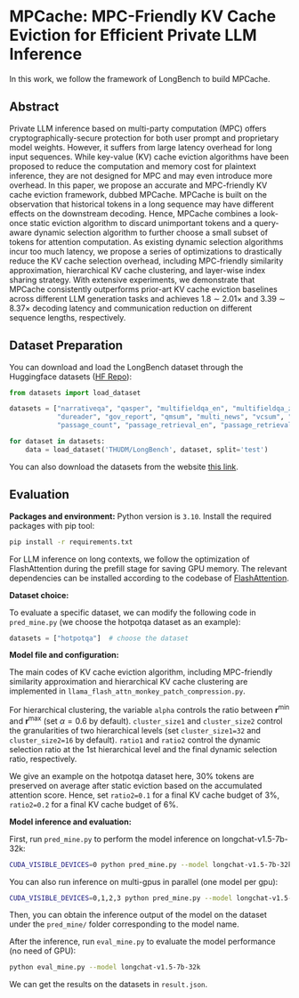 # MPCache: MPC-Friendly KV Cache Eviction for Efficient Private LLM Inference

In this work, we follow the framework of LongBench to build MPCache.

## Abstract
Private LLM inference based on multi-party computation (MPC) offers cryptographically-secure protection for both user prompt and proprietary model weights. However, it suffers from large latency overhead for long input sequences. While key-value (KV) cache eviction algorithms have been proposed to reduce the computation and memory cost for plaintext inference, they are not designed for MPC and may even introduce more overhead. In this paper, we propose an accurate and MPC-friendly KV cache eviction framework, dubbed MPCache. MPCache is built on the observation that historical tokens in a long sequence may have different effects on the downstream decoding. Hence, MPCache combines a look-once static eviction algorithm to discard unimportant tokens and a query-aware dynamic selection algorithm to further choose a small subset of tokens for attention computation. As existing dynamic selection algorithms incur too much latency, we propose a series of optimizations to drastically reduce the KV cache selection overhead, including MPC-friendly similarity approximation, hierarchical KV cache clustering, and layer-wise index sharing strategy. With extensive experiments, we demonstrate that MPCache consistently outperforms prior-art KV cache eviction baselines across different LLM generation tasks and achieves 1.8 ∼ 2.01× and 3.39 ∼ 8.37× decoding latency and communication reduction on different sequence lengths, respectively.

## Dataset Preparation
You can download and load the LongBench dataset through the Huggingface datasets ([HF Repo](https://huggingface.co/datasets/THUDM/LongBench)):
```python
from datasets import load_dataset

datasets = ["narrativeqa", "qasper", "multifieldqa_en", "multifieldqa_zh", "hotpotqa", "2wikimqa", "musique", \
            "dureader", "gov_report", "qmsum", "multi_news", "vcsum", "trec", "triviaqa", "samsum", "lsht", \
            "passage_count", "passage_retrieval_en", "passage_retrieval_zh", "lcc", "repobench-p"]

for dataset in datasets:
    data = load_dataset('THUDM/LongBench', dataset, split='test')
```
You can also download the datasets from the website [this link](https://huggingface.co/datasets/THUDM/LongBench/resolve/main/data.zip).


## Evaluation

**Packages and environment:**
Python version is `3.10`. Install the required packages with pip tool: 
```bash
pip install -r requirements.txt
```
For LLM inference on long contexts, we follow the optimization of FlashAttention during the prefill stage for saving GPU memory.
The relevant dependencies can be installed according to the codebase of [FlashAttention](https://github.com/Dao-AILab/flash-attention).

**Dataset choice:**

To evaluate a specific dataset, we can modify the following code in `pred_mine.py` (we choose the hotpotqa dataset as an example):
```python
datasets = ["hotpotqa"]  # choose the dataset
```

**Model file and configuration:**

The main codes of KV cache eviction algorithm, including MPC-friendly similarity approximation and hierarchical KV cache clustering are implemented in `llama_flash_attn_monkey_patch_compression.py`.

For hierarchical clustering, the variable `alpha` controls the ratio between $\mathbf r^{\min}$ and $\mathbf r^{\max}$ (set $\alpha=0.6$ by default).
`cluster_size1` and `cluster_size2` control the granularities of two hierarchical levels (set `cluster_size1=32` and `cluster_size2=16` by default).
`ratio1` and `ratio2` control the dynamic selection ratio at the 1st hierarchical level and the final dynamic selection ratio, respectively.

We give an example on the hotpotqa dataset here, 30\% tokens are preserved on average after static eviction based on the accumulated attention score.
Hence, set `ratio2=0.1` for a final KV cache budget of 3\%, `ratio2=0.2` for a final KV cache budget of 6\%.

**Model inference and evaluation:**

First, run `pred_mine.py` to perform the model inference on longchat-v1.5-7b-32k:
```bash
CUDA_VISIBLE_DEVICES=0 python pred_mine.py --model longchat-v1.5-7b-32k
```
You can also run inference on multi-gpus in parallel (one model per gpu):
```bash
CUDA_VISIBLE_DEVICES=0,1,2,3 python pred_mine.py --model longchat-v1.5-7b-32k
```
Then, you can obtain the inference output of the model on the dataset under the `pred_mine/` folder corresponding to the model name.

After the inference, run `eval_mine.py` to evaluate the model performance (no need of GPU):
```bash
python eval_mine.py --model longchat-v1.5-7b-32k
```
We can get the results on the datasets in `result.json`.